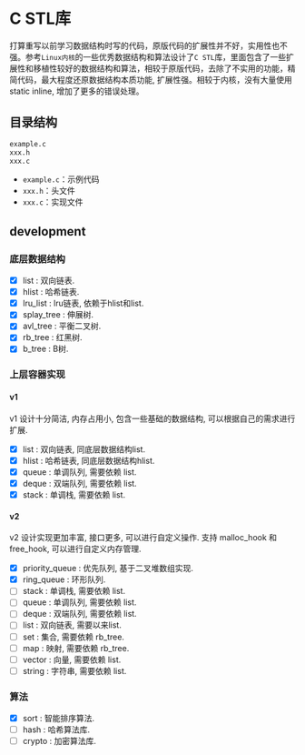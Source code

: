 # C STL库

打算重写以前学习数据结构时写的代码，原版代码的扩展性并不好，实用性也不强。参考`Linux内核`的一些优秀数据结构和算法设计了`C STL`库，里面包含了一些扩展性和移植性较好的数据结构和算法，相较于原版代码，去除了不实用的功能，精简代码，最大程度还原数据结构本质功能, 扩展性强。相较于内核，没有大量使用static inline, 增加了更多的错误处理。

## 目录结构

```sh
example.c
xxx.h
xxx.c
```

- `example.c`：示例代码
- `xxx.h`：头文件
- `xxx.c`：实现文件

## development

### 底层数据结构

- [x] list : 双向链表.
- [x] hlist : 哈希链表.
- [x] lru_list : lru链表, 依赖于hlist和list.
- [x] splay_tree : 伸展树.
- [x] avl_tree : 平衡二叉树.
- [x] rb_tree : 红黑树.
- [x] b_tree : B树.

### 上层容器实现

#### v1

v1 设计十分简洁, 内存占用小, 包含一些基础的数据结构, 可以根据自己的需求进行扩展.

- [x] list : 双向链表, 同底层数据结构list.
- [x] hlist : 哈希链表, 同底层数据结构hlist.
- [x] queue : 单调队列, 需要依赖 list.
- [x] deque : 双端队列, 需要依赖 list.
- [x] stack : 单调栈, 需要依赖 list.

#### v2

v2 设计实现更加丰富, 接口更多, 可以进行自定义操作.
支持 malloc_hook 和 free_hook, 可以进行自定义内存管理.

- [x] priority_queue : 优先队列, 基于二叉堆数组实现.
- [x] ring_queue : 环形队列.
- [ ] stack : 单调栈, 需要依赖 list.
- [ ] queue : 单调队列, 需要依赖 list.
- [ ] deque : 双端队列, 需要依赖 list.
- [ ] list : 双向链表, 需要以来list.
- [ ] set : 集合, 需要依赖 rb_tree.
- [ ] map : 映射, 需要依赖 rb_tree.
- [ ] vector : 向量, 需要依赖 list.
- [ ] string : 字符串, 需要依赖 list.

### 算法

- [x] sort : 智能排序算法.
- [ ] hash : 哈希算法库.
- [ ] crypto : 加密算法库.
